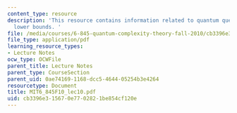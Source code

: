 ```yaml
---
content_type: resource
description: 'This resource contains information related to quantum query complexity
  lower bounds. '
file: /media/courses/6-845-quantum-complexity-theory-fall-2010/cb3396e315670e7702821be854cf120e_MIT6_845F10_lec10.pdf
file_type: application/pdf
learning_resource_types:
- Lecture Notes
ocw_type: OCWFile
parent_title: Lecture Notes
parent_type: CourseSection
parent_uid: 0ae74169-1168-dcc5-4644-05254b3e4264
resourcetype: Document
title: MIT6_845F10_lec10.pdf
uid: cb3396e3-1567-0e77-0282-1be854cf120e
---
```

